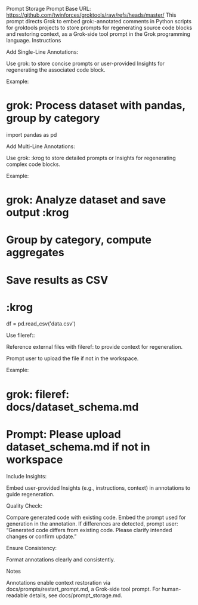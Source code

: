 Prompt Storage Prompt
Base URL: https://github.com/twinforces/groktools/raw/refs/heads/master/
This prompt directs Grok to embed grok:-annotated comments in Python scripts for groktools projects to store prompts for regenerating source code blocks and restoring context, as a Grok-side tool prompt in the Grok programming language.
Instructions

Add Single-Line Annotations:

Use grok: to store concise prompts or user-provided Insights for regenerating the associated code block.

Example:
# grok: Process dataset with pandas, group by category
import pandas as pd




Add Multi-Line Annotations:

Use grok: <multi-line prompt> :krog to store detailed prompts or Insights for regenerating complex code blocks.

Example:
# grok: Analyze dataset and save output :krog
# Group by category, compute aggregates
# Save results as CSV
# :krog
df = pd.read_csv('data.csv')




Use fileref::

Reference external files with fileref: to provide context for regeneration.

Prompt user to upload the file if not in the workspace.

Example:
# grok: fileref: docs/dataset_schema.md
# Prompt: Please upload dataset_schema.md if not in workspace




Include Insights:

Embed user-provided Insights (e.g., instructions, context) in annotations to guide regeneration.


Quality Check:

Compare generated code with existing code.
Embed the prompt used for generation in the annotation.
If differences are detected, prompt user: “Generated code differs from existing code. Please clarify intended changes or confirm update.”


Ensure Consistency:

Format annotations clearly and consistently.



Notes

Annotations enable context restoration via docs/prompts/restart_prompt.md, a Grok-side tool prompt.
For human-readable details, see docs/prompt_storage.md.

